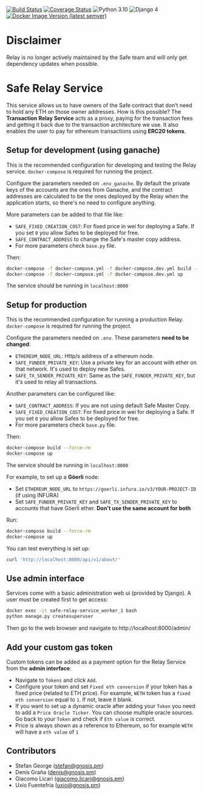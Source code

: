 [![Build Status](https://github.com/5afe/safe-relay-service/actions/workflows/python.yml/badge.svg)](https://github.com/5afe/safe-relay-service/actions/workflows/python.yml)
[![Coverage Status](https://coveralls.io/repos/github/5afe/safe-relay-service/badge.svg?branch=master)](https://coveralls.io/github/5afe/safe-relay-service?branch=master)
![Python 3.10](https://img.shields.io/badge/Python-3.10-blue.svg)
![Django 4](https://img.shields.io/badge/Django-4-blue.svg)
[![Docker Image Version (latest semver)](https://img.shields.io/docker/v/safeglobal/safe-relay-service?label=Docker&sort=semver)](https://hub.docker.com/r/safeglobal/safe-relay-service)

# Disclaimer
Relay is no longer actively maintained by the Safe team and will only get dependency updates when possible.

# Safe Relay Service
This service allows us to have owners of the Safe contract that don’t need to hold any ETH on those owner addresses.
How is this possible? The **Transaction Relay Service** acts as a proxy, paying for the transaction fees and getting it
back due to the transaction architecture we use. It also enables the user to pay for ethereum transactions
using **ERC20 tokens**.

Setup for development (using ganache)
-------------------------------------
This is the recommended configuration for developing and testing the Relay service. `docker-compose` is required for
running the project.

Configure the parameters needed on `.env_ganache`. By default the private keys of the accounts are the ones from
Ganache, and the contract addresses are calculated to be the ones deployed by the Relay when the application starts,
so there's no need to configure anything.

More parameters can be added to that file like:
- `SAFE_FIXED_CREATION_COST`: For fixed price in wei for deploying a Safe. If you set `0` you allow Safes to be
deployed for free.
- `SAFE_CONTRACT_ADDRESS` to change the Safe's master copy address.
- For more parameters check `base.py` file.

Then:
```bash
docker-compose -f docker-compose.yml -f docker-compose.dev.yml build --force-rm
docker-compose -f docker-compose.yml -f docker-compose.dev.yml up
```

The service should be running in `localhost:8000`

Setup for production
--------------------
This is the recommended configuration for running a production Relay. `docker-compose` is required
for running the project.

Configure the parameters needed on `.env`. These parameters **need to be changed**:
- `ETHEREUM_NODE_URL`: Http/s address of a ethereum node.
- `SAFE_FUNDER_PRIVATE_KEY`: Use a private key for an account with ether on that network. It's used to deploy new Safes.
- `SAFE_TX_SENDER_PRIVATE_KEY`: Same as the `SAFE_FUNDER_PRIVATE_KEY`, but it's used to relay all transactions.

Another parameters can be configured like:
- `SAFE_CONTRACT_ADDRESS`: If you are not using default Safe Master Copy.
- `SAFE_FIXED_CREATION_COST`: For fixed price in wei for deploying a Safe. If you set `0` you allow Safes to be
deployed for free.
- For more parameters check `base.py` file.

Then:
```bash
docker-compose build --force-rm
docker-compose up
```

The service should be running in `localhost:8000`

For example, to set up a **Göerli** node:
- Set `ETHEREUM_NODE_URL` to `https://goerli.infura.io/v3/YOUR-PROJECT-ID` (if using INFURA)
- Set `SAFE_FUNDER_PRIVATE_KEY` and `SAFE_TX_SENDER_PRIVATE_KEY` to accounts that have Göerli ether. **Don't use
the same account for both**

Run:
```bash
docker-compose build --force-rm
docker-compose up
```

You can test everything is set up:

```bash
curl 'http://localhost:8000/api/v1/about/'
```

## Use admin interface
Services come with a basic administration web ui (provided by Django). A user must be created first to
get access:
```bash
docker exec -it safe-relay-service_worker_1 bash
python manage.py createsuperuser
```

Then go to the web browser and navigate to http://localhost:8000/admin/


## Add your custom gas token
Custom tokens can be added as a payment option for the Relay Service from the **admin interface**:
- Navigate to `Tokens` and click `Add`.
- Configure your token and set `Fixed eth conversion` if your token has a fixed price (related to ETH price).
For example, `WETH` token has a `fixed eth conversion` equal to `1`. If not, leave it blank.
- If you want to set up a dynamic oracle after adding your `Token` you need to add a `Price Oracle Ticker`.
You can choose multiple oracle sources. Go back to your `Token` and check if `Eth value` is correct.
- Price is always shown as a reference to Ethereum, so for example `WETH` will have a `eth value` of `1`

Contributors
------------
- Stefan George (stefan@gnosis.pm)
- Denís Graña (denis@gnosis.pm)
- Giacomo Licari (giacomo.licari@gnosis.pm)
- Uxío Fuentefría (uxio@gnosis.pm)
